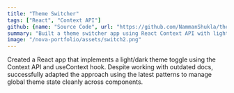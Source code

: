```yaml
---
title: "Theme Switcher"
tags: ["React", "Context API"]
github: {name: "Source Code", url: "https://github.com/NammanShukla/theme-switcher"}
summary: "Built a theme switcher app using React Context API with light/dark mode support."
image: "/nova-portfolio/assets/switch2.png"
---
```


Created a React app that implements a light/dark theme toggle using the Context API and useContext hook. Despite working with outdated docs, successfully adapted the approach using the latest patterns to manage global theme state cleanly across components.
